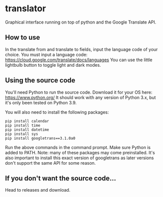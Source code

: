# translator
Graphical interface running on top of python and the Google Translate API.
## How to use
In the translate from and translate to fields, input the language code of your choice. You must input a language code: https://cloud.google.com/translate/docs/languages
You can use the little lightbulb button to toggle light and dark modes.
## Using the source code
You'll need Python to run the source code. Download it for your OS here: https://www.python.org/
It should work with any version of Python 3.x, but it's only been tested on Python 3.9.

You will also need to install the following packages:
```
pip install calendar
pip install time
pip install datetime
pip install sys
pip install googletrans==3.1.0a0
```
Run the above commands in the command prompt. Make sure Python is added to PATH.
Note: many of these packages may come preinstalled. It's also important to install this exact version of googletrans as later versions don't support the same API for some reason.

## If you don't want the source code...
Head to releases and download.


